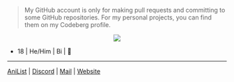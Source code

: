 > My GitHub account is only for making pull requests and committing to some GitHub repositories. For my personal projects, you can find them on my Codeberg profile.

<p align="center"> <img src="https://komarev.com/ghpvc/?username=sagxd&color=grey&style=for-the-badge"/> </p>

- 18 | He/Him | Bi | 🐧

---

[AniList](https://anilist.co/user/SagXD/) | [Discord](https://discord.com/users/887610165745057802) | [Mail](mailto:SagXD@pm.me) |
[Website](https://sag.is-a.dev/)



